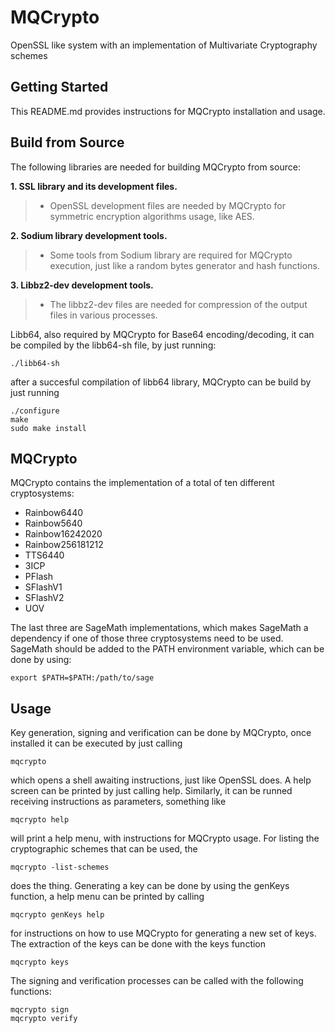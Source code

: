 #  MQCrypto

OpenSSL like system with an implementation of Multivariate Cryptography schemes

Getting Started
---------------

This README.md provides instructions for MQCrypto installation and usage.

Build from Source
---------------------------------------

The following libraries are needed for building MQCrypto from source:

__1. SSL library and its development files.__

   >* OpenSSL development files are needed by MQCrypto for symmetric encryption 
    algorithms usage, like AES.

__2. Sodium library development tools.__

   >* Some tools from Sodium library are required for MQCrypto execution, just like
    a random bytes generator and hash functions.

__3. Libbz2-dev development tools.__

   >* The libbz2-dev files are needed for compression of the output files in various
    processes.
    
Libb64, also required by MQCrypto for Base64 encoding/decoding, it can be compiled by
the libb64-sh file, by just running:

    ./libb64-sh

after a succesful compilation of libb64 library, MQCrypto can be build by just running

    ./configure
    make
    sudo make install

MQCrypto
---------------------------------------

MQCrypto contains the implementation of a total of ten different cryptosystems:

- Rainbow6440
- Rainbow5640
- Rainbow16242020
- Rainbow256181212
- TTS6440
- 3ICP
- PFlash
- SFlashV1
- SFlashV2
- UOV

The last three are SageMath implementations, which makes SageMath a dependency
if one of those three cryptosystems need to be used. SageMath should be added to
the PATH environment variable, which can be done by using:

    export $PATH=$PATH:/path/to/sage
    
Usage
---------------------------------------

Key generation, signing and verification can be done by MQCrypto, once installed
it can be executed by just calling

    mqcrypto

which opens a shell awaiting instructions, just like OpenSSL does. A help screen can
be printed by just calling help. Similarly, it can be runned receiving instructions as
parameters, something like

    mqcrypto help

will print a help menu, with instructions for MQCrypto usage. For listing the cryptographic
schemes that can be used, the

    mqcrypto -list-schemes
    
does the thing. Generating a key can be done by using the genKeys function, a help menu
can be printed by calling

    mqcrypto genKeys help

for instructions on how to use MQCrypto for generating a new set of keys. The extraction of
the keys can be done with the keys function

    mqcrypto keys

The signing and verification processes can be called with the following functions:

    mqcrypto sign
    mqcrypto verify
